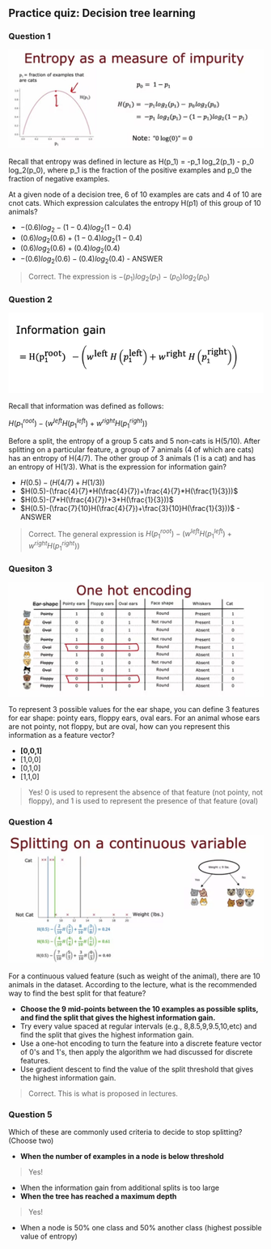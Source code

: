 ## Practice quiz: Decision tree learning

### Question 1

![3](./images/3.png)

Recall that entropy was defined in lecture as H(p_1) = -p_1 log_2(p_1) - p_0 log_2(p_0), where p_1 is the fraction of the positive examples and p_0 the fraction of negative examples.

At a given node of a decision tree, 6 of 10 examples are cats and 4 of 10 are cnot cats. Which expression calculates the entropy H(p1) of this group of 10 animals?

- $-(0.6)log_{2} - (1 - 0.4)log_{2}(1-0.4)$
- $(0.6)log_{2}(0.6) + (1-0.4)log_{2}(1-0.4)$
- $(0.6)log_{2}(0.6) + (0.4)log_{2}(0.4)$
- $-(0.6)log_{2}(0.6) - (0.4)log_{2}(0.4)$ - ANSWER

> Correct. The expression is $-(p_{1})log_{2}(p_{1})-(p_{0})log_{2}(p_{0})$

### Question 2

![4](./images/4.png)

Recall that information was defined as follows:

$H(p_{1}^{root})-(w^{left}H(p_{1}^{left})+w^{right}H(p^{right}_{1}))$

Before a split, the entropy of a group 5 cats and 5 non-cats is H(5/10). After splitting on a particular feature, a group of 7 animals (4 of which are cats) has an entropy of H(4/7). The other group of 3 animals (1 is a cat) and has an entropy of H(1/3). What is the expression for information gain?

- $H(0.5)-(H(4/7)+H(1/3))$
- $H(0.5)-(\frac{4}{7}*H(\frac{4}{7})+\frac{4}{7}*H(\frac{1}{3}))$
- $H(0.5)-(7*H(\frac{4}{7})+3*H(\frac{1}{3}))$
- $H(0.5)-(\frac{7}{10}H(\frac{4}{7})+\frac{3}{10}H(\frac{1}{3}))$ - ANSWER

> Correct. The general expression is $H(p_{1}^{root})-(w^{left}H(p_{1}^{left})+w^{right}H(p_{1}^{right}))$

### Quesiton 3

![5](./images/5.png)

To represent 3 possible values for the ear shape, you can define 3 features for ear shape: pointy ears, floppy ears, oval ears. For an animal whose ears are not pointy, not floppy, but are oval, how can you represent this information as a feature vector?

- **[0,0,1]**
- [1,0,0]
- [0,1,0]
- [1,1,0]

> Yes! 0 is used to represent the absence of that feature (not pointy, not floppy), and 1 is used to represent the presence of that feature (oval)

### Question 4

![6](./images/6.png)

For a continuous valued feature (such as weight of the animal), there are 10 animals in the dataset. According to the lecture, what is the recommended way to find the best split for that feature?

- **Choose the 9 mid-points between the 10 examples as possible splits, and find the split that gives the highest information gain.**
- Try every value spaced at regular intervals (e.g., 8,8.5,9,9.5,10,etc) and find the split that gives the highest information gain.
- Use a one-hot encoding to turn the feature into a discrete feature vector of 0's and 1's, then apply the algorithm  we had discussed for discrete features.
- Use gradient descent to find the value of the split threshold that gives the highest information gain.

> Correct. This is what is proposed in lectures.

### Question 5

Which of these are commonly used criteria to decide to stop splitting? (Choose two)

- **When the number of examples in a node is below threshold**

> Yes!

- When the information gain from additional splits is too large
- **When the tree has reached a maximum depth**

> Yes!

- When a node is 50% one class and 50% another class (highest possible value of entropy)

